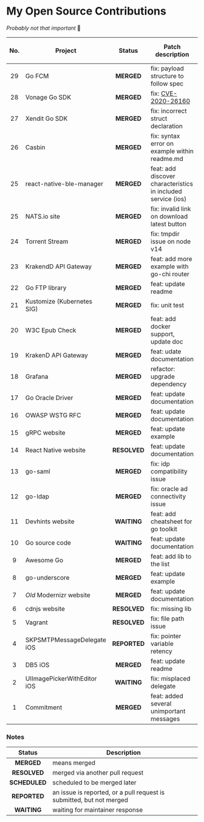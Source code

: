 # My Open Source Contributions

*Probably not that important* 🤷

| No. | Project | Status | Patch description | Pull request link |
| :-: | ------- | :----: | ----------- | :--: |
| 29 | Go FCM | **MERGED** | fix: payload structure to follow spec | [PR link](https://github.com/appleboy/go-fcm/pull/33) |
| 28 | Vonage Go SDK | **MERGED** | fix: [CVE-2020-26160](https://github.com/advisories/GHSA-w73w-5m7g-f7qc) | [PR link](https://github.com/Vonage/vonage-go-sdk/pull/70) |
| 27 | Xendit Go SDK | **MERGED** | fix: incorrect struct declaration | [PR link](https://github.com/xendit/xendit-go/pull/79) |
| 26 | Casbin | **MERGED** | fix: syntax error on example within readme.md | [PR link](https://github.com/casbin/casbin/pull/824) |
| 25 | react-native-ble-manager | **MERGED** | feat: add discover characteristics in included service (ios) | [PR link](https://github.com/innoveit/react-native-ble-manager/pull/732) |
| 25 | NATS.io site | **MERGED** | fix: invalid link on download latest button | [PR link](https://github.com/nats-io/nats-site/pull/644) |
| 24 | Torrent Stream | **MERGED** | fix: tmpdir issue on node v14 | [PR link](https://github.com/mafintosh/torrent-stream/pull/208) |
| 23 | KrakendD API Gateway | **MERGED** | feat: add more example with go-chi router | [PR link](https://github.com/devopsfaith/krakend-examples/pull/2) |
| 22 | Go FTP library | **MERGED** | feat: update readme | [PR link](https://github.com/jlaffaye/ftp/pull/187) |
| 21 | Kustomize (Kubernetes SIG) | **MERGED** | fix: unit test | [PR link](https://github.com/kubernetes-sigs/kustomize/pull/2383) |
| 20 | W3C Epub Check | **MERGED** | feat: add docker support, update doc | [PR link](https://github.com/w3c/epubcheck/pull/1127) |
| 19 | KrakenD API Gateway | **MERGED** | feat: udate documentation | [PR link](https://github.com/devopsfaith/krakend-documentation/pull/68) |
| 18 | Grafana | **MERGED** | refactor: upgrade dependency | [PR link](https://github.com/grafana/grafana/pull/22376) |
| 17 | Go Oracle Driver | **MERGED** | feat: update documentation | [PR link](https://github.com/godror/godror/pull/20) |
| 16 | OWASP WSTG RFC | **MERGED** | feat: update documentation | [PR link](https://github.com/OWASP/wstg/pull/274) |
| 15 | gRPC website | **MERGED** | feat: update example | [PR link](https://github.com/grpc/grpc.io/pull/72) |
| 14 | React Native website | **RESOLVED** | feat: update documentation | [PR link](https://github.com/facebook/react-native-website/issues/1554) |
| 13 | go-saml | **MERGED** | fix: idp compatibility issue | [PR link](https://github.com/crewjam/saml/pull/217) |
| 12 | go-ldap | **MERGED** | fix: oracle ad connectivity issue | [PR link](https://github.com/eaciit/ldap/pull/2) |
| 11 | Devhints website | **WAITING** | feat: add cheatsheet for go toolkit | [PR link](https://github.com/rstacruz/cheatsheets/pull/1360) |
| 10 | Go source code | **WAITING** | feat: update documentation | [PR link](https://github.com/golang/go/pull/35681) |
| 9 | Awesome Go | **MERGED** | feat: add lib to the list | [PR link](https://github.com/avelino/awesome-go/pull/1954) |
| 8 | go-underscore | **MERGED** | feat: update example | [PR link](https://github.com/tobyhede/go-underscore/pull/11) |
| 7 | *Old* Modernizr website | **MERGED** | feat: update documentation | [PR link](https://github.com/Modernizr/the-old-modernizr.com/pull/50) |
| 6 | cdnjs website | **RESOLVED** | fix: missing lib | [PR link](https://github.com/cdnjs/cdnjs/pull/3732) |
| 5 | Vagrant | **RESOLVED** | fix: file path issue | [PR link](https://github.com/hashicorp/vagrant/pull/3306) |
| 4 | SKPSMTPMessageDelegate iOS | **REPORTED** | fix: pointer variable retency | [PR link](https://github.com/jetseven/skpsmtpmessage/pull/13) |
| 3 | DB5 iOS | **MERGED** | feat: update readme | [PR link](https://github.com/brentsimmons/DB5/pull/10) |
| 2 | UIImagePickerWithEditor iOS | **WAITING** | fix: misplaced delegate | [PR link](https://github.com/yogev77/UIImagePickerWithEditor/pull/3) |
| 1 | Commitment | **MERGED** | feat: added several unimportant messages | [PR link](https://github.com/ngerakines/commitment/pull/53) |

### Notes

| Status | Description |
| :----: | ----------- |
| **MERGED** | means merged |
| **RESOLVED** | merged via another pull request |
| **SCHEDULED** | scheduled to be merged later |
| **REPORTED** | an issue is reported, or a pull request is submitted, but not merged |
| **WAITING** | waiting for maintainer response |
